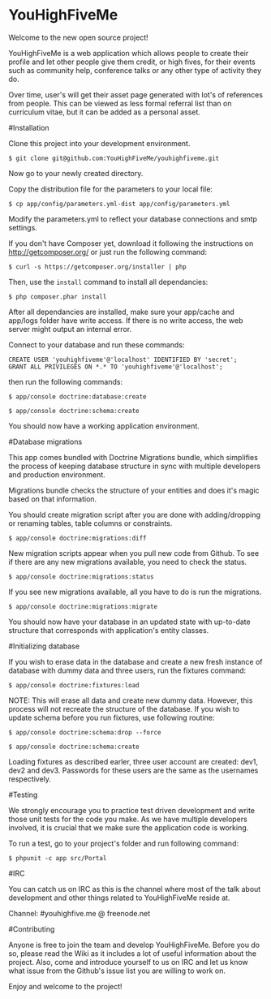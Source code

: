 YouHighFiveMe
=============

Welcome to the new open source project!

YouHighFiveMe is a web application which allows people to create their profile and let other people 
give them credit, or high fives, for their events such as community help, conference talks 
or any other type of activity they do.

Over time, user's will get their asset page generated with lot's of references from people.
This can be viewed as less formal referral list than on curriculum vitae, but it can be added
as a personal asset.

#Installation

Clone this project into your development environment.

    $ git clone git@github.com:YouHighFiveMe/youhighfiveme.git

Now go to your newly created directory.

Copy the distribution file for the parameters to your local file:

    $ cp app/config/parameters.yml-dist app/config/parameters.yml

Modify the parameters.yml to reflect your database connections and smtp settings.

If you don't have Composer yet, download it following the instructions on
http://getcomposer.org/ or just run the following command:

    $ curl -s https://getcomposer.org/installer | php

Then, use the `install` command to install all dependancies:

    $ php composer.phar install

After all dependancies are installed, make sure your app/cache and app/logs
folder have write access. If there is no write access, the web server might
output an internal error.

Connect to your database and run these commands:

    CREATE USER 'youhighfiveme'@'localhost' IDENTIFIED BY 'secret';
    GRANT ALL PRIVILEGES ON *.* TO 'youhighfiveme'@'localhost';

then run the following commands:

    $ app/console doctrine:database:create

    $ app/console doctrine:schema:create

You should now have a working application environment.

#Database migrations

This app comes bundled with Doctrine Migrations bundle, which simplifies the
process of keeping database structure in sync with multiple developers and
production environment.

Migrations bundle checks the structure of your entities and does it's magic
based on that information.

You should create migration script after you are done with adding/dropping or
renaming tables, table columns or constraints.

    $ app/console doctrine:migrations:diff

New migration scripts appear when you pull new code from Github. To see if there
are any new migrations available, you need to check the status.

    $ app/console doctrine:migrations:status

If you see new migrations available, all you have to do is run the migrations.

    $ app/console doctrine:migrations:migrate

You should now have your database in an updated state with up-to-date structure
that corresponds with application's entity classes.

#Initializing database

If you wish to erase data in the database and create a new fresh instance of
database with dummy data and three users, run the fixtures command:

    $ app/console doctrine:fixtures:load

NOTE: This will erase all data and create new dummy data. However, this process
will not recreate the structure of the database. If you wish to update schema before
you run fixtures, use following routine:

    $ app/console doctrine:schema:drop --force

    $ app/console doctrine:schema:create

Loading fixtures as described earler, three user account are created: dev1, dev2 and dev3.
Passwords for these users are the same as the usernames respectively.

#Testing

We strongly encourage you to practice test driven development and write those
unit tests for the code you make. As we have multiple developers involved,
it is crucial that we make sure the application code is working.

To run a test, go to your project's folder and run following command:

    $ phpunit -c app src/Portal

#IRC

You can catch us on IRC as this is the channel where most of the talk about development
and other things related to YouHighFiveMe reside at.

Channel: #youhighfive.me @ freenode.net

#Contributing

Anyone is free to join the team and develop YouHighFiveMe. Before you do so, please read
the Wiki as it includes a lot of useful information about the project. Also, come and introduce yourself
to us on IRC and let us know what issue from the Github's issue list you are willing 
to work on.

Enjoy and welcome to the project!
